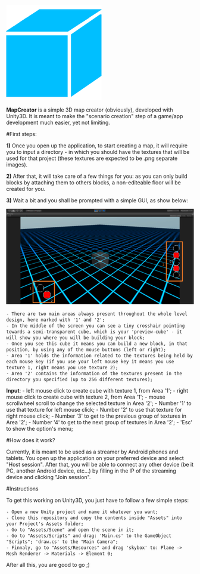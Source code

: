 ![MapCreator Icon](/Assets/Resources/Textures/Icon.png?raw=true)

**MapCreator** is a simple 3D map creator (obviously), developed with Unity3D. It is meant to make the "scenario creation" step of a game/app development much easier, yet not limiting. 

#First steps:


**1)** Once you open up the application, to start creating a map, it will require you to input a directory - in which you should have the textures that will be used for that project (these textures are expected to be .png separate images).

**2)** After that, it will take care of a few things for you: as you can only build blocks by attaching them to others blocks, a non-editeable floor will be created for you.

**3)** Wait a bit and you shall be prompted with a simple GUI, as show below:

![MapCreator GUI](/Screenshots/GUI.png?raw=true)

	- There are two main areas always present throughout the whole level design, here marked with '1' and '2';
	- In the middle of the screen you can see a tiny crosshair pointing towards a semi-transparent cube, which is your 'preview-cube' - it will show you where you will be building your block;
	- Once you see this cube it means you can build a new block, in that position, by using any of the mouse buttons (left or right);
	- Area '1' holds the information related to the textures being held by each mouse key (if you use your left mouse key it means you use texture 1, right means you use texture 2);
	- Area '2' contains the information of the textures present in the directory you specified (up to 256 different textures);

**Input**:
	- left mouse click to create cube with texture 1, from Area '1';
	- right mouse click to create cube with texture 2, from Area '1';
	- mouse scrollwheel scroll to change the selected texture in Area '2';
	- Number '1' to use that texture for left mouse click;
	- Number '2' to use that texture for right mouse click;
	- Number '3' to get to the previous group of textures in Area '2';
	- Number '4' to get to the next group of textures in Area '2';
	- 'Esc' to show the option's menu;

#How does it work?

Currently, it is meant to be used as a streamer by Android phones and tablets. 
You open up the application on your preferred device and select "Host session". After that, you will be able to connect any other device (be it PC, another Android device, etc...) by filling in the IP of the streaming device and clicking "Join session".

#Instructions

To get this working on Unity3D, you just have to follow a few simple steps:

	- Open a new Unity project and name it whatever you want;
	- Clone this repository and copy the contents inside "Assets" into your Project's Assets folder;
	- Go to "Assets/Scene" and open the scene in it;
	- Go to "Assets/Scripts" and drag: 'Main.cs' to the GameObject "Scripts"; 'draw.cs' to the "Main Camera";
	- Finnaly, go to "Assets/Resources" and drag 'skybox' to: Plane -> Mesh Renderer -> Materials -> Element 0;

After all this, you are good to go ;)